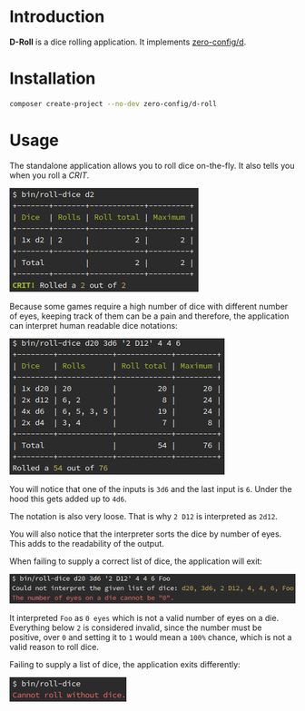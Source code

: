 # Introduction

**D-Roll** is a dice rolling application.
It implements [zero-config/d](https://github.com/ZeroConfig/D).

# Installation

```bash
composer create-project --no-dev zero-config/d-roll
```

# Usage

The standalone application allows you to roll dice on-the-fly. It also tells you
when you roll a *CRIT*.

![Crit](docs/crit.png)

Because some games require a high number of dice with different number of eyes,
keeping track of them can be a pain and therefore, the application can interpret
human readable dice notations:

![Interpreted](docs/interpreted.png)

You will notice that one of the inputs is `3d6` and the last input is `6`. Under
the hood this gets added up to `4d6`.

The notation is also very loose. That is why `2 D12` is interpreted as `2d12`.

You will also notice that the interpreter sorts the dice by number of eyes. This
adds to the readability of the output.

When failing to supply a correct list of dice, the application will exit:

![Failed interpretation](docs/failed-interpretation.png)

It interpreted `Foo` as `0 eyes` which is not a valid number of eyes on a die.
Everything below `2` is considered invalid, since the number must be positive,
over `0` and setting it to `1` would mean a `100%` chance, which is not a valid
reason to roll dice.

Failing to supply a list of dice, the application exits differently:

![Missing dice](docs/missing-dice.png)
